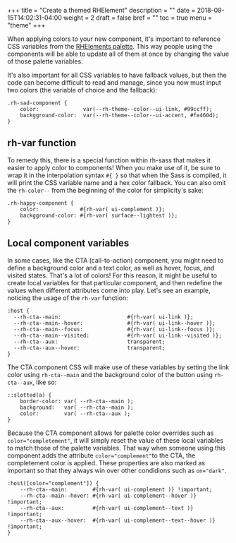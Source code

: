+++
title = "Create a themed RHElement"
description = ""
date = 2018-09-15T14:02:31-04:00
weight = 2
draft = false
bref = ""
toc = true
menu = "theme"
+++


When applying colors to your new component, it's important to reference CSS variables from the <a href="https://github.com/RHElements/rhelements/blob/master/elements/rh-sass/variables/_colors.scss" target="_blank">RHElements palette</a>. This way people using the components will be able to update all of them at once by changing the value of those palette variables.

It's also important for all CSS variables to have fallback values, but then the code can become difficult to read and manage, since you now must input two colors (the variable of choice and the fallback):

    .rh-sad-component {
        color:              var(--rh-theme--color--ui-link, #99ccff);
        backgground-color:  var(--rh-theme--color--ui-accent, #fe460d);
    }

## rh-var function

To remedy this, there is a special function within rh-sass that makes it easier to apply color to components! When you make use of it, be sure to wrap it in the interpolation syntax `#{ }` so that when the Sass is compiled, it will print the CSS variable name and a hex color fallback. You can also omit the `rh-color--` from the beginning of the color for simplicity's sake:

    .rh-happy-component {
        color:             #{rh-var( ui-complement )};
        backgground-color: #{rh-var( surface--lightest )};
    }


## Local component variables

In some cases, like the CTA (call-to-action) component, you might need to define a background color and a text color, as well as hover, focus, and visited states. That's a lot of colors! For this reason, it might be useful to create local variables for that particular component, and then redefine the values when different attributes come into play. Let's see an example, noticing the usage of the `rh-var` function:


	:host {
	  --rh-cta--main:                     #{rh-var( ui-link )};
	  --rh-cta--main--hover:              #{rh-var( ui-link--hover )};
	  --rh-cta--main--focus:              #{rh-var( ui-link--focus )};
	  --rh-cta--main--visited:            #{rh-var( ui-link--visited )};
	  --rh-cta--aux:                      transparent;
	  --rh-cta--aux--hover:               transparent;
	}

The CTA component CSS will make use of these variables by setting the link color using `rh-cta--main` and the background color of the button using `rh-cta--aux`, like so:

	::slotted(a) {
	    border-color: var( --rh-cta--main );
	    background:   var( --rh-cta--main );
	    color:        var( --rh-cta--aux );
	}

Because the CTA component allows for palette color overrides such as `color="completement"`, it will simply reset the value of these local variables to match those of the palette variables. That way when someone using this component adds the attribute `color="complement"`to the CTA, the completement color is applied. These properties are also marked as important so that they always win over other condidions such as `on="dark"`.

	:host([color="complement"]) {
	    --rh-cta--main:        #{rh-var( ui-complement )} !important;
	    --rh-cta--main--hover: #{rh-var( ui-complement--hover )} !important;
	    --rh-cta--aux:         #{rh-var( ui-complement--text )} !important;
	    --rh-cta--aux--hover:  #{rh-var( ui-complement--text--hover )} !important;
	}


